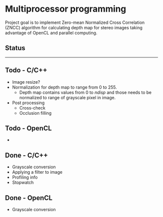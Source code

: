 # Multiprocessor programming

Project goal is to implement Zero-mean Normalized Cross
Correlation (ZNCC) algorithm for calculating depth map for stereo images taking advantage of OpenCL and parallel computing.

## Status

----------

## Todo - C/C++

- Image resize?
- Normalization for depth map to range from 0 to 255.
  - Depth map contains values from 0 to *ndisp* and those needs to be normalized to range of grayscale pixel in image.
- Post processing
  - Cross-check
  - Occlusion filling

## Todo - OpenCL

- 

## Done - C/C++

- Grayscale conversion
- Applying a filter to image
- Profiling info
- Stopwatch


## Done - OpenCL

- Grayscale conversion
